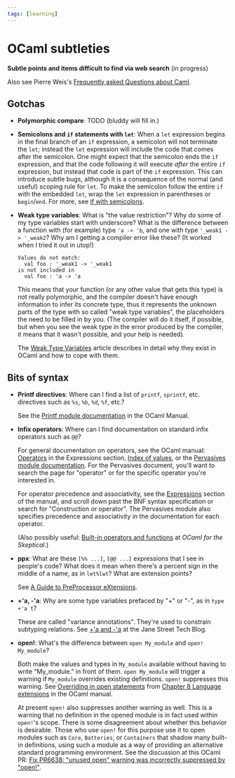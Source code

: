 ```yaml
---
tags: [learning]
---
```


# OCaml subtleties
**Subtle points and items difficult to find via web search** (in progress)

Also see Pierre Weis's [Frequently asked Questions about Caml](http://caml.inria.fr/pub/old_caml_site/FAQ/FAQ_EXPERT-eng.html).

## Gotchas

* **Polymorphic compare**: TODO (bluddy will fill in.)

* **Semicolons and `if` statements with `let`**: 
When a `let` expression begins in the final branch of an `if` expression,
a semicolon will not terminate the `let`; instead the `let` expression will include 
the code that comes after the semicolon.  One might expect that the semicolon ends the
`if` expression, and that the code following it will execute *after* the entire `if` 
expression, but instead that code is part of the  `if` expression.  This can introduce
subtle bugs, although it is a consequence of the normal (and useful) scoping rule
for `let`.  To make the semicolon follow the entire `if` with the embedded `let`, wrap
the `let` expression in parentheses or `begin`/`end`.  For more, see
[if with semicolons](subtleties_if_semicolon.md).

* **Weak type variables**: What is "the value restriction"?
  Why do some of my type variables start with underscore?
  What is the difference between a function with (for example) type `'a -> 'b`,
  and one with type `'_weak1 -> '_weak2`?  Why am I getting a
  compiler error like these? (It worked when I tried it out in utop!)
  ```
  Values do not match:
    val foo : '_weak1 -> '_weak1
  is not included in
    val foo : 'a -> 'a
  ```
  This means that your function (or any other value that gets this type) is not really polymorphic, 
and the compiler doesn't have enough information to infer its concrete type, thus it represents the unknown
parts of the type with so called "weak type variables", the placeholders the need to be filled in by you.
(The compiler will do it itself, if possible, but when you see the weak type in the error produced by 
the compiler, it means that it wasn't possible, and your help is needed). 

  The [Weak Type Variables](weak_type_variables.md) article describes in detail why they exist in OCaml and
how to cope with them.   

## Bits of syntax

* **Printf directives**: Where can I find a list of `printf`, `sprintf`,
  etc. directives such as `%s`, `%b`, `%d`, `%f`, etc.?  
  
  See the [Printf
  module documentation](http://caml.inria.fr/pub/docs/manual-ocaml/libref/Printf.html)
  in the OCaml Manual.

* **Infix operators**: Where can I find documentation on standard infix
  operators such as `@@`?
  
  For general documentation on operators, see the OCaml manual: [Operators](https://caml.inria.fr/pub/docs/manual-ocaml/expr.html#sec151)
  in the Expressions section, [Index of values](http://caml.inria.fr/pub/docs/manual-ocaml/libref/index_values.html), or the 
  [Pervasives module documentation](http://caml.inria.fr/pub/docs/manual-ocaml/libref/Pervasives.html).  For the Pervasives document,
  you'll want to search the page for "operator" or for the specific operator you're interested in.
  
  For operator precedence and associativity, see the [Expressions](https://caml.inria.fr/pub/docs/manual-ocaml/expr.html)
  section of the manual, and scroll down past the BNF syntax specification or search for "Construction or operator".  The 
  Pervasives module also specifies precedence and associativity in the documentation for each operator.
  
  (Also possibly useful: [Built-in operators and functions](https://www2.lib.uchicago.edu/keith/ocaml-class/operators.html)
  at *OCaml for the Skeptical*.)

* **ppx**: What are these `[%% ...]`, `[@@ ...]` expressions that I
  see in people's code?  What does it mean when there's a percent sign in the 
  middle of a name, as in `let%lwt`? What are extension points?
  
  See [A Guide to PreProcessor eXtensions](ppx.md).

* **+'a, -'a**: Why are some type variables prefaced by "+" or "-",
  as in `type +'a t`?
  
  These are called "variance annotations".  They're used to constrain
  subtyping relations.  See [+'a and
  -'a](https://blog.janestreet.com/a-and-a) at the Jane Street Tech
  Blog.

* **open!**: What's the difference between `open My_module` and
  `open! My_module`?
  
  Both make the values and types in `My_module` available without having
  to write "My_module." in front of them.  `open My_module` will trigger
  a warning if `My_module` overrides existing definitions.  `open!` suppresses
  this warning.  See [Overriding in open statements](http://caml.inria.fr/pub/docs/manual-ocaml/extn.html#sec250)
  from [Chapter 8 Language extensions](http://caml.inria.fr/pub/docs/manual-ocaml/extn.html) in
  the OCaml manual.  
  
  At present `open!` also suppresses another warning as well.  This is a warning
  that no definition in the opened module is in fact used within
  `open!`'s scope.  There is some disagreement about whether this behavior
  is desirable.  Those who use `open!` for this purpose use it to open modules
  such as `Core`, `Batteries`, or `Containers` that shadow many built-in definitions, using such
  a module as a way of providing an alternative standard programming environment.
  See the discussion at this OCaml PR: [Fix PR6638: "unused open" warning was incorrectly suppressed
  by "open!"](https://github.com/ocaml/ocaml/pull/1110).
